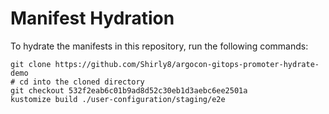# Manifest Hydration

To hydrate the manifests in this repository, run the following commands:

```shell
git clone https://github.com/Shirly8/argocon-gitops-promoter-hydrate-demo
# cd into the cloned directory
git checkout 532f2eab6c01b9ad8d52c30eb1d3aebc6ee2501a
kustomize build ./user-configuration/staging/e2e
```
